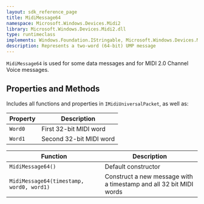 ```yaml
---
layout: sdk_reference_page
title: MidiMessage64
namespace: Microsoft.Windows.Devices.Midi2
library: Microsoft.Windows.Devices.Midi2.dll
type: runtimeclass
implements: Windows.Foundation.IStringable, Microsoft.Windows.Devices.Midi2.IMidiUniversalPacket
description: Represents a two-word (64-bit) UMP message
---
```


`MidiMessage64` is used for some data messages and for MIDI 2.0 Channel Voice messages.

## Properties and Methods

Includes all functions and properties in `IMidiUniversalPacket`, as well as:

| Property | Description |
| -------- | ----------- |
| `Word0` | First 32-bit MIDI word|
| `Word1` | Second 32-bit MIDI word |

| Function | Description |
| -------- | ----------- |
| `MidiMessage64()` | Default constructor |
| `MidiMessage64(timestamp, word0, word1)` | Construct a new message with a timestamp and all 32 bit MIDI words |
